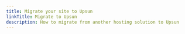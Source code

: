 ```yaml
---
title: Migrate your site to Upsun
linkTitle: Migrate to Upsun
description: How to migrate from another hosting solution to Upsun
---
```

